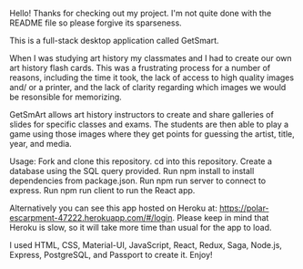 Hello! Thanks for checking out my project. I'm not quite done with the README file so please forgive its sparseness.

This is a full-stack desktop application called GetSmart. 

When I was studying art history my classmates and I had to create our own art history flash cards. This was a frustrating process for a number of reasons, including the time it took, the lack of access to high quality images and/ or a printer, and the lack of clarity regarding which images we would be resonsible for memorizing.

GetSmArt allows art history instructors to create and share galleries of slides for specific classes and exams. The students are then able to play a game using those images where they get points for guessing the artist, title, year, and media.

Usage: Fork and clone this repository. cd into this repository. Create a database using the SQL query provided. Run npm install to install dependencies from package.json. Run npm run server to connect to express. Run npm run client to run the React app.

Alternatively you can see this app hosted on Heroku at: https://polar-escarpment-47222.herokuapp.com/#/login. Please keep in mind that Heroku is slow, so it will take more time than usual for the app to load.

I used HTML, CSS, Material-UI, JavaScript, React, Redux, Saga, Node.js, Express, PostgreSQL, and Passport to create it. Enjoy!
